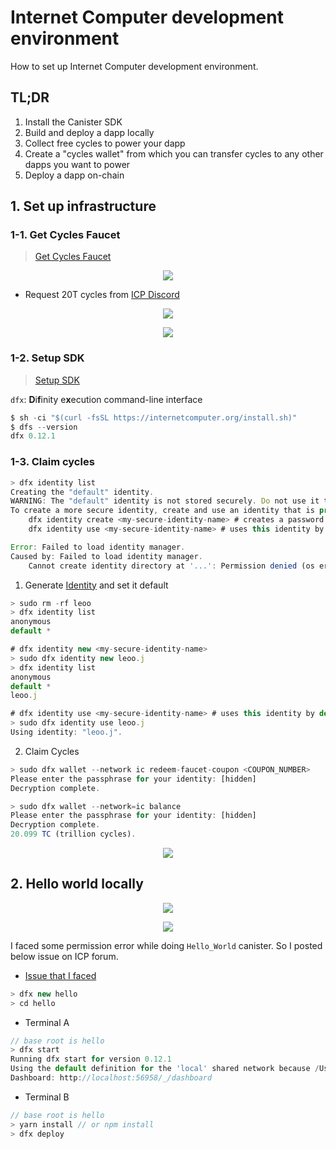 # Internet Computer development environment


How to set up Internet Computer development environment.
<!--more-->
## TL;DR
1. Install the Canister SDK
2. Build and deploy a dapp locally
3. Collect free cycles to power your dapp
4. Create a "cycles wallet" from which you can transfer cycles to any other dapps you want to power
5. Deploy a dapp on-chain


## 1. Set up infrastructure

### 1-1. Get Cycles Faucet
> [Get Cycles Faucet](https://anv4y-qiaaa-aaaal-qaqxq-cai.ic0.app/)

<center>

![](images/icp1.png)

</center>

- Request 20T cycles from [ICP Discord](https://discord.gg/4scZ5j2UJz)

<center>

![](images/icp3.png)

![](images/icp2.png)
</center>



### 1-2. Setup SDK
> [Setup SDK](https://internetcomputer.org/docs/current/developer-docs/build/install-upgrade-remove)

`dfx`: **D**i**f**inity e**x**ecution command-line interface

```js
$ sh -ci "$(curl -fsSL https://internetcomputer.org/install.sh)"
$ dfs --version
dfx 0.12.1
```



### 1-3. Claim cycles

```js
> dfx identity list
Creating the "default" identity.
WARNING: The "default" identity is not stored securely. Do not use it to control a lot of cycles/ICP.
To create a more secure identity, create and use an identity that is protected by a password using the following commands:
    dfx identity create <my-secure-identity-name> # creates a password protected identity
    dfx identity use <my-secure-identity-name> # uses this identity by default

Error: Failed to load identity manager.
Caused by: Failed to load identity manager.
    Cannot create identity directory at '...': Permission denied (os error 13)
```

1. Generate [Identity](https://support.dfinity.org/hc/en-us/articles/7453712440084-What-are-identities-) and set it default

```js
> sudo rm -rf leoo
> dfx identity list
anonymous
default *

# dfx identity new <my-secure-identity-name>
> sudo dfx identity new leoo.j
> dfx identity list
anonymous
default *
leoo.j

# dfx identity use <my-secure-identity-name> # uses this identity by default
> sudo dfx identity use leoo.j
Using identity: "leoo.j".
```

2. Claim Cycles

```js
> sudo dfx wallet --network ic redeem-faucet-coupon <COUPON_NUMBER>
Please enter the passphrase for your identity: [hidden]
Decryption complete.

> sudo dfx wallet --network=ic balance
Please enter the passphrase for your identity: [hidden]
Decryption complete.
20.099 TC (trillion cycles).
```

<center>

![](images/icp4.png)

</center>

## 2. Hello world locally

<center>

![](images/icp5.png)

</center>


<center>

![](images/icp6.png)

</center>


I faced some permission error while doing `Hello_World` canister. So I posted below issue on ICP forum.

- [Issue that I faced](https://forum.dfinity.org/t/permissions-dfx-cli-on-osx/18220?u=leoo.j)

```js
> dfx new hello
> cd hello
```

- Terminal A
```js
// base root is hello
> dfx start
Running dfx start for version 0.12.1
Using the default definition for the 'local' shared network because /Users/minwook/.config/dfx/networks.json does not exist.
Dashboard: http://localhost:56958/_/dashboard
```

- Terminal B

```js
// base root is hello
> yarn install // or npm install
> dfx deploy
```
